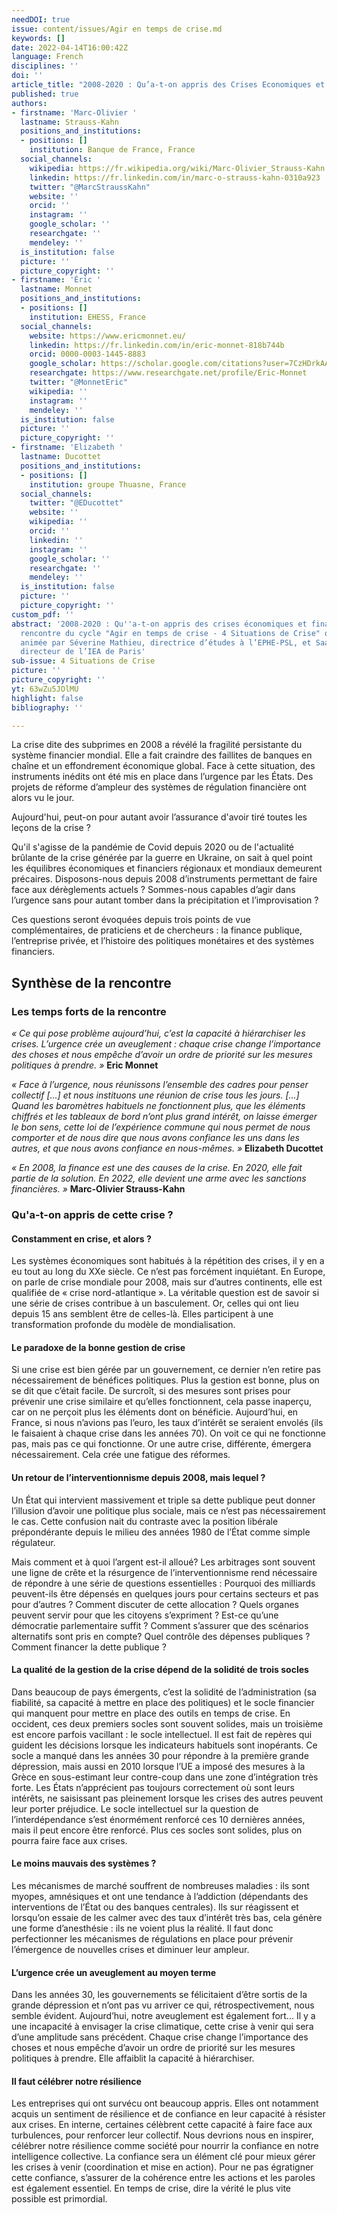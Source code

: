 ```yaml
---
needDOI: true
issue: content/issues/Agir en temps de crise.md
keywords: []
date: 2022-04-14T16:00:42Z
language: French
disciplines: ''
doi: ''
article_title: "2008-2020 : Qu’a-t-on appris des Crises Economiques et Financières ?"
published: true
authors:
- firstname: 'Marc-Olivier '
  lastname: Strauss-Kahn
  positions_and_institutions:
  - positions: []
    institution: Banque de France, France
  social_channels:
    wikipedia: https://fr.wikipedia.org/wiki/Marc-Olivier_Strauss-Kahn
    linkedin: https://fr.linkedin.com/in/marc-o-strauss-kahn-0310a923
    twitter: "@MarcStraussKahn"
    website: ''
    orcid: ''
    instagram: ''
    google_scholar: ''
    researchgate: ''
    mendeley: ''
  is_institution: false
  picture: ''
  picture_copyright: ''
- firstname: 'Éric '
  lastname: Monnet
  positions_and_institutions:
  - positions: []
    institution: EHESS, France
  social_channels:
    website: https://www.ericmonnet.eu/
    linkedin: https://fr.linkedin.com/in/eric-monnet-818b744b
    orcid: 0000-0003-1445-8883
    google_scholar: https://scholar.google.com/citations?user=7CzHDrkAAAAJ&hl=fr
    researchgate: https://www.researchgate.net/profile/Eric-Monnet
    twitter: "@MonnetEric"
    wikipedia: ''
    instagram: ''
    mendeley: ''
  is_institution: false
  picture: ''
  picture_copyright: ''
- firstname: 'Elizabeth '
  lastname: Ducottet
  positions_and_institutions:
  - positions: []
    institution: groupe Thuasne, France
  social_channels:
    twitter: "@EDucottet"
    website: ''
    wikipedia: ''
    orcid: ''
    linkedin: ''
    instagram: ''
    google_scholar: ''
    researchgate: ''
    mendeley: ''
  is_institution: false
  picture: ''
  picture_copyright: ''
custom_pdf: ''
abstract: '2008-2020 : Qu''a-t-on appris des crises économiques et financières ? :
  rencontre du cycle "Agir en temps de crise - 4 Situations de Crise" organisée et
  animée par Séverine Mathieu, directrice d’études à l’EPHE-PSL, et Saadi Lahlou,
  directeur de l’IEA de Paris'
sub-issue: 4 Situations de Crise
picture: ''
picture_copyright: ''
yt: 63wZu5JOlMU
highlight: false
bibliography: ''

---
```

La crise dite des subprimes en 2008 a révélé la fragilité persistante du système financier mondial. Elle a fait craindre des faillites de banques en chaîne et un effondrement économique global. Face à cette situation, des instruments inédits ont été mis en place dans l’urgence par les États. Des projets de réforme d’ampleur des systèmes de régulation financière ont alors vu le jour.

Aujourd'hui, peut-on pour autant avoir l’assurance d'avoir tiré toutes les leçons de la crise ?

Qu'il s'agisse de la pandémie de Covid depuis 2020 ou de l'actualité brûlante de la crise générée par la guerre en Ukraine, on sait à quel point les équilibres économiques et financiers régionaux et mondiaux demeurent précaires. Disposons-nous depuis 2008 d’instruments permettant de faire face aux dérèglements actuels ? Sommes-nous capables d’agir dans l’urgence sans pour autant tomber dans la précipitation et l’improvisation ?

Ces questions seront évoquées depuis trois points de vue complémentaires, de praticiens et de chercheurs : la finance publique, l’entreprise privée, et l’histoire des politiques monétaires et des systèmes financiers.

<Youtube yt="63wZu5JOlMU" caption ="2008-2020 : QU’A-T-ON APPRIS DES CRISES ÉCONOMIQUES ET FINANCIÈRES ?"></Youtube>

## Synthèse de la rencontre

### Les temps forts de la rencontre

_« Ce qui pose problème aujourd’hui, c’est la capacité à hiérarchiser les crises. L’urgence crée un aveuglement : chaque crise change l’importance des choses et nous empêche d’avoir un ordre de priorité sur les mesures politiques à prendre. »_ **Eric Monnet**

_« Face à l’urgence, nous réunissons l’ensemble des cadres pour penser collectif \[...\] et nous instituons une réunion de crise tous les jours. \[...\] Quand les baromètres habituels ne fonctionnent plus, que les éléments chiffrés et les tableaux de bord n’ont plus grand intérêt, on laisse émerger le bon sens, cette loi de l’expérience commune qui nous permet de nous comporter et de nous dire que nous avons confiance les uns dans les autres, et que nous avons confiance en nous-mêmes. »_ **Elizabeth Ducottet**

_« En 2008, la finance est une des causes de la crise. En 2020, elle fait partie de la solution. En 2022, elle devient une arme avec les sanctions financières. »_ **Marc-Olivier Strauss-Kahn**

### Qu'a-t-on appris de cette crise ?

#### Constamment en crise, et alors ?

Les systèmes économiques sont habitués à la répétition des crises, il y en a eu tout au long du XXe siècle. Ce n’est pas forcément inquiétant. En Europe, on parle de crise mondiale pour 2008, mais sur d’autres continents, elle est qualifiée de « crise nord-atlantique ». La véritable question est de savoir si une série de crises contribue à un basculement. Or, celles qui ont lieu depuis 15 ans semblent être de celles-là. Elles participent à une transformation profonde du modèle de mondialisation.

#### Le paradoxe de la bonne gestion de crise

Si une crise est bien gérée par un gouvernement, ce dernier n’en retire pas nécessairement de bénéfices politiques. Plus la gestion est bonne, plus on se dit que c’était facile. De surcroît, si des mesures sont prises pour prévenir une crise similaire et qu’elles fonctionnent, cela passe inaperçu, car on ne perçoit plus les éléments dont on bénéficie. Aujourd’hui, en France, si nous n’avions pas l’euro, les taux d’intérêt se seraient envolés (ils le faisaient à chaque crise dans les années 70). On voit ce qui ne fonctionne pas, mais pas ce qui fonctionne. Or une autre crise, différente, émergera nécessairement. Cela crée une fatigue des réformes.

#### Un retour de l’interventionnisme depuis 2008, mais lequel ?

Un État qui intervient massivement et triple sa dette publique peut donner l’illusion d’avoir une politique plus sociale, mais ce n’est pas nécessairement le cas. Cette confusion nait du contraste avec la position libérale prépondérante depuis le milieu des années 1980 de l’État comme simple régulateur.

Mais comment et à quoi l’argent est-il alloué? Les arbitrages sont souvent une ligne de crête et la résurgence de l’interventionnisme rend nécessaire de répondre à une série de questions essentielles : Pourquoi des milliards peuvent-ils être dépensés en quelques jours pour certains secteurs et pas pour d’autres ? Comment discuter de cette allocation ? Quels organes peuvent servir pour que les citoyens s’expriment ? Est-ce qu’une démocratie parlementaire suffit ? Comment s’assurer que des scénarios alternatifs sont pris en compte? Quel contrôle des dépenses publiques ? Comment financer la dette publique ?

#### La qualité de la gestion de la crise dépend de la solidité de trois socles

Dans beaucoup de pays émergents, c’est la solidité de l’administration (sa fiabilité, sa capacité à mettre en place des politiques) et le socle financier qui manquent pour mettre en place des outils en temps de crise. En occident, ces deux premiers socles sont souvent solides, mais un troisième est encore parfois vacillant : le socle intellectuel. Il est fait de repères qui guident les décisions lorsque les indicateurs habituels sont inopérants. Ce socle a manqué dans les années 30 pour répondre à la première grande dépression, mais aussi en 2010 lorsque l’UE a imposé des mesures à la Grèce en sous-estimant leur contre-coup dans une zone d’intégration très forte. Les États n’apprécient pas toujours correctement où sont leurs intérêts, ne saisissant pas pleinement lorsque les crises des autres peuvent leur porter préjudice. Le socle intellectuel sur la question de l’interdépendance s’est énormément renforcé ces 10 dernières années, mais il peut encore être renforcé. Plus ces socles sont solides, plus on pourra faire face aux crises.

#### Le moins mauvais des systèmes ?

Les mécanismes de marché souffrent de nombreuses maladies : ils sont myopes, amnésiques et ont une tendance à l’addiction (dépendants des interventions de l’État ou des banques centrales). Ils sur réagissent et lorsqu’on essaie de les calmer avec des taux d’intérêt très bas, cela génère une forme d’anesthésie : ils ne voient plus la réalité. Il faut donc perfectionner les mécanismes de régulations en place pour prévenir l’émergence de nouvelles crises et diminuer leur ampleur.

#### L’urgence crée un aveuglement au moyen terme

Dans les années 30, les gouvernements se félicitaient d’être sortis de la grande dépression et n’ont pas vu arriver ce qui, rétrospectivement, nous semble évident. Aujourd’hui, notre aveuglement est également fort... Il y a une incapacité à envisager la crise climatique, cette crise à venir qui sera d’une amplitude sans précédent. Chaque crise change l’importance des choses et nous empêche d’avoir un ordre de priorité sur les mesures politiques à prendre. Elle affaiblit la capacité à hiérarchiser.

#### Il faut célébrer notre résilience

Les entreprises qui ont survécu ont beaucoup appris. Elles ont notamment acquis un sentiment de résilience et de confiance en leur capacité à résister aux crises. En interne, certaines célèbrent cette capacité à faire face aux turbulences, pour renforcer leur collectif. Nous devrions nous en inspirer, célébrer notre résilience comme société pour nourrir la confiance en notre intelligence collective. La confiance sera un élément clé pour mieux gérer les crises à venir (coordination et mise en action). Pour ne pas égratigner cette confiance, s’assurer de la cohérence entre les actions et les paroles est également essentiel. En temps de crise, dire la vérité le plus vite possible est primordial.